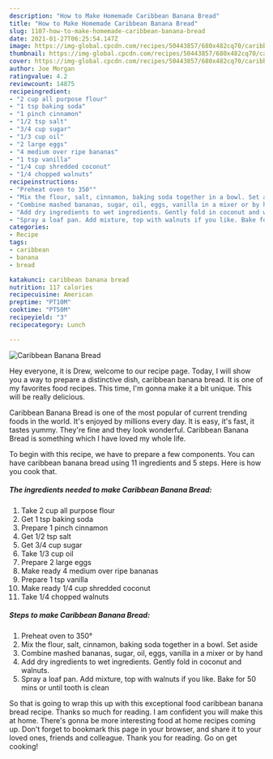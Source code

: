 ```yaml
---
description: "How to Make Homemade Caribbean Banana Bread"
title: "How to Make Homemade Caribbean Banana Bread"
slug: 1107-how-to-make-homemade-caribbean-banana-bread
date: 2021-01-27T06:25:54.147Z
image: https://img-global.cpcdn.com/recipes/50443857/680x482cq70/caribbean-banana-bread-recipe-main-photo.jpg
thumbnail: https://img-global.cpcdn.com/recipes/50443857/680x482cq70/caribbean-banana-bread-recipe-main-photo.jpg
cover: https://img-global.cpcdn.com/recipes/50443857/680x482cq70/caribbean-banana-bread-recipe-main-photo.jpg
author: Joe Morgan
ratingvalue: 4.2
reviewcount: 14875
recipeingredient:
- "2 cup all purpose flour"
- "1 tsp baking soda"
- "1 pinch cinnamon"
- "1/2 tsp salt"
- "3/4 cup sugar"
- "1/3 cup oil"
- "2 large eggs"
- "4 medium over ripe bananas"
- "1 tsp vanilla"
- "1/4 cup shredded coconut"
- "1/4 chopped walnuts"
recipeinstructions:
- "Preheat oven to 350°"
- "Mix the flour, salt, cinnamon, baking soda together in a bowl. Set aside"
- "Combine mashed bananas, sugar, oil, eggs, vanilla in a mixer or by hand"
- "Add dry ingredients to wet ingredients. Gently fold in coconut and walnuts."
- "Spray a loaf pan. Add mixture, top with walnuts if you like. Bake for 50 mins or until tooth is clean"
categories:
- Recipe
tags:
- caribbean
- banana
- bread

katakunci: caribbean banana bread 
nutrition: 117 calories
recipecuisine: American
preptime: "PT10M"
cooktime: "PT50M"
recipeyield: "3"
recipecategory: Lunch

---
```



![Caribbean Banana Bread](https://img-global.cpcdn.com/recipes/50443857/680x482cq70/caribbean-banana-bread-recipe-main-photo.jpg)

Hey everyone, it is Drew, welcome to our recipe page. Today, I will show you a way to prepare a distinctive dish, caribbean banana bread. It is one of my favorites food recipes. This time, I'm gonna make it a bit unique. This will be really delicious.



Caribbean Banana Bread is one of the most popular of current trending foods in the world. It's enjoyed by millions every day. It is easy, it's fast, it tastes yummy. They're fine and they look wonderful. Caribbean Banana Bread is something which I have loved my whole life.


To begin with this recipe, we have to prepare a few components. You can have caribbean banana bread using 11 ingredients and 5 steps. Here is how you cook that.

<!--inarticleads1-->

##### The ingredients needed to make Caribbean Banana Bread:

1. Take 2 cup all purpose flour
1. Get 1 tsp baking soda
1. Prepare 1 pinch cinnamon
1. Get 1/2 tsp salt
1. Get 3/4 cup sugar
1. Take 1/3 cup oil
1. Prepare 2 large eggs
1. Make ready 4 medium over ripe bananas
1. Prepare 1 tsp vanilla
1. Make ready 1/4 cup shredded coconut
1. Take 1/4 chopped walnuts




<!--inarticleads2-->

##### Steps to make Caribbean Banana Bread:

1. Preheat oven to 350°
1. Mix the flour, salt, cinnamon, baking soda together in a bowl. Set aside
1. Combine mashed bananas, sugar, oil, eggs, vanilla in a mixer or by hand
1. Add dry ingredients to wet ingredients. Gently fold in coconut and walnuts.
1. Spray a loaf pan. Add mixture, top with walnuts if you like. Bake for 50 mins or until tooth is clean




So that is going to wrap this up with this exceptional food caribbean banana bread recipe. Thanks so much for reading. I am confident you will make this at home. There's gonna be more interesting food at home recipes coming up. Don't forget to bookmark this page in your browser, and share it to your loved ones, friends and colleague. Thank you for reading. Go on get cooking!
